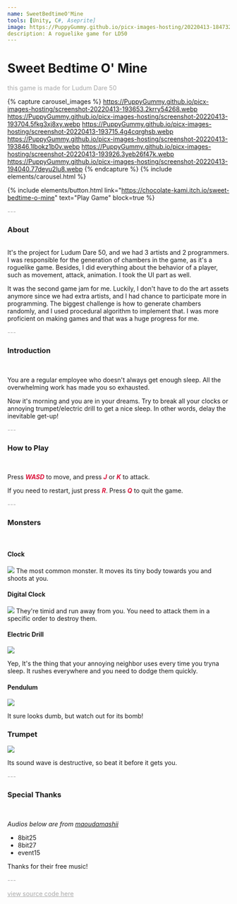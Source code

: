 ```yaml
---
name: SweetBedtimeO'Mine
tools: [Unity, C#, Aseprite]
image: https://PuppyGummy.github.io/picx-images-hosting/20220413-184732.3uup4gm1ha.webp
description: A roguelike game for LD50
---
```


# Sweet Bedtime O' Mine

<p style="color:DarkGrey">
this game is made for Ludum Dare 50</p>

{% capture carousel_images %}
https://PuppyGummy.github.io/picx-images-hosting/screenshot-20220413-193653.2krry54268.webp
https://PuppyGummy.github.io/picx-images-hosting/screenshot-20220413-193704.5fkg3xj8xy.webp
https://PuppyGummy.github.io/picx-images-hosting/screenshot-20220413-193715.4g4cqrghsb.webp
https://PuppyGummy.github.io/picx-images-hosting/screenshot-20220413-193846.1lbokz1b0v.webp
https://PuppyGummy.github.io/picx-images-hosting/screenshot-20220413-193926.3yeb26f47k.webp
https://PuppyGummy.github.io/picx-images-hosting/screenshot-20220413-194040.77deyu2lu8.webp
{% endcapture %}
{% include elements/carousel.html %}

{% include elements/button.html link="https://chocolate-kami.itch.io/sweet-bedtime-o-mine" text="Play Game" block=true %}

<p class="text-center" style="color:DarkGrey">
---
</p>

<h3 class="text-center">
About
</h3>

<br>
It's the project for Ludum Dare 50, and we had 3 artists and 2 programmers. 
I was responsible for the generation of chambers in the game, as it's a roguelike game. Besides, I did everything about the behavior of a player, such as movement, attack, animation. I took the UI part as well.

It was the second game jam for me. Luckily, I don't have to do the art assets anymore since we had extra artists, and I had chance to participate more in programming. The biggest challenge is how to generate chambers randomly, and I used procedural algorithm to implement that. I was more proficient on making games and that was a huge progress for me.
<br>

<p class="text-center" style="color:DarkGrey">
---
</p>

<h3 class="text-center"> 
Introduction
</h3>
<br>

You are a regular employee who doesn't always get enough sleep. All the overwhelming work has made you so exhausted.

Now it's morning and you are in your dreams. Try to break all your clocks or annoying trumpet/electric drill to get a nice sleep. In other words, delay the inevitable get-up!

<p class="text-center" style="color:DarkGrey">
---
</p>

<h3 class="text-center"> 
How to Play
</h3>
<br>


Press <font color=Crimson><b><i>WASD</i></b></font> to move, and press <font color=Crimson><b><i>J</i></b></font> or <font color=Crimson><b><i>K</i></b></font> to attack. 

If you need to restart, just press <font color=Crimson><b><i>R</i></b></font>. Press <font color=Crimson><b><i>Q</i></b></font> to quit the game.

<p class="text-center" style="color:DarkGrey">
---
</p>
<h3 class="text-center"> 
Monsters
</h3>
<br>

#### Clock

![](https://PuppyGummy.github.io/picx-images-hosting/ClockWalk1.7zqagkj7jz.webp)
The most common monster. It moves its tiny body towards you and shoots at you.

#### Digital Clock

![](https://PuppyGummy.github.io/picx-images-hosting/BlueRun1.7ax0wjvojj.webp)
They're timid and run away from you. You need to attack them in a specific order to destroy them.

#### Electric Drill

![](https://PuppyGummy.github.io/picx-images-hosting/DrillIdle1.2velrajabk.webp)

Yep, It's the thing that your annoying neighbor uses every time you tryna sleep. It rushes everywhere and you need to dodge them quickly.

#### Pendulum

![](https://PuppyGummy.github.io/picx-images-hosting/PendulumIdle1.6t6z7yuayo.webp)

It sure looks dumb, but watch out for its bomb!

### Trumpet

![](https://PuppyGummy.github.io/picx-images-hosting/TrumpetIdle4.4uashmosnl.webp)

Its sound wave is destructive, so beat it before it gets you.

<p class="text-center" style="color:DarkGrey">
---
</p>
<h3 class="text-center"> 
Special Thanks
</h3>
<br>

*Audios below are from [maoudamashii](https://maou.audio/)*
- 8bit25
- 8bit27
- event15

Thanks for their free music!

<p class="text-center" style="color:DarkGrey">
---
</p>

<div class="text-center">
<a style="color:DarkGrey" href="https://github.com/gamemagics/Sweet-Bedtime-O-Mine">
view source code here
</a>
</div>